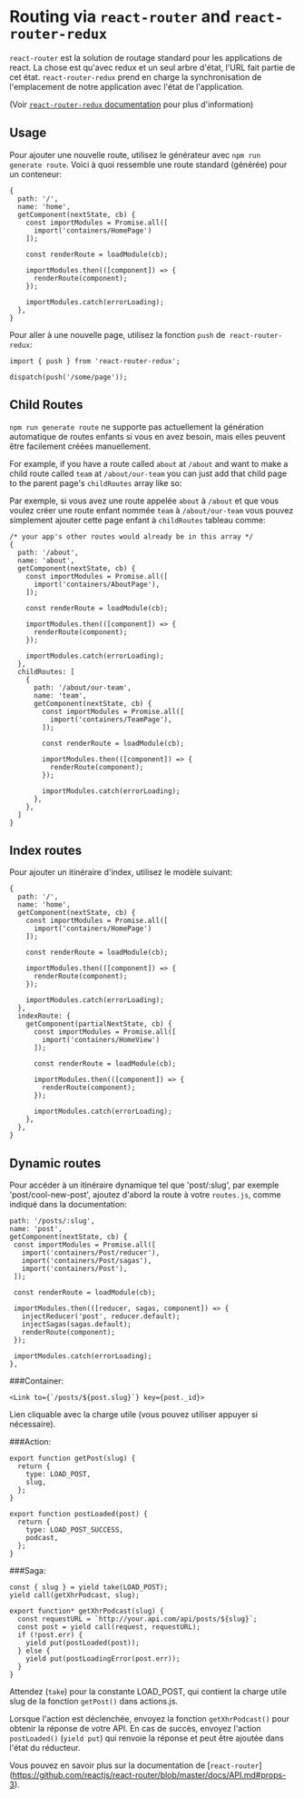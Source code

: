 # Routing via `react-router` and `react-router-redux`

`react-router` est la solution de routage standard pour les applications de react. La chose est qu'avec redux et un seul arbre d'état, l'URL fait partie de cet état. `react-router-redux` prend en charge la synchronisation de l'emplacement de notre application avec l'état de l'application.

(Voir [`react-router-redux` documentation](https://github.com/reactjs/react-router-redux) pour plus d'information)

## Usage

Pour ajouter une nouvelle route, utilisez le générateur avec `npm run generate route`.
Voici à quoi ressemble une route standard (générée) pour un conteneur:

```JS
{
  path: '/',
  name: 'home',
  getComponent(nextState, cb) {
    const importModules = Promise.all([
      import('containers/HomePage')
    ]);

    const renderRoute = loadModule(cb);

    importModules.then(([component]) => {
      renderRoute(component);
    });

    importModules.catch(errorLoading);
  },
}
```

Pour aller à une nouvelle page, utilisez la fonction `push` de` react-router-redux`:

```JS
import { push } from 'react-router-redux';

dispatch(push('/some/page'));
```

## Child Routes

`npm run generate route` ne supporte pas actuellement la génération automatique de routes enfants si vous en avez besoin, mais elles peuvent être facilement créées manuellement.

For example, if you have a route called `about` at `/about` and want to make a child route called `team` at `/about/our-team` you can just add that child page to the parent page's `childRoutes` array like so:

Par exemple, si vous avez une route appelée `about` à `/about` et que vous voulez créer une route enfant nommée `team` à `/about/our-team` vous pouvez simplement ajouter cette page enfant à `childRoutes` tableau comme:

```JS
/* your app's other routes would already be in this array */
{
  path: '/about',
  name: 'about',
  getComponent(nextState, cb) {
    const importModules = Promise.all([
      import('containers/AboutPage'),
    ]);

    const renderRoute = loadModule(cb);

    importModules.then(([component]) => {
      renderRoute(component);
    });

    importModules.catch(errorLoading);
  },
  childRoutes: [
    {
      path: '/about/our-team',
      name: 'team',
      getComponent(nextState, cb) {
        const importModules = Promise.all([
          import('containers/TeamPage'),
        ]);

        const renderRoute = loadModule(cb);

        importModules.then(([component]) => {
          renderRoute(component);
        });

        importModules.catch(errorLoading);
      },
    },
  ]
}
```

## Index routes

Pour ajouter un itinéraire d'index, utilisez le modèle suivant:

```JS
{
  path: '/',
  name: 'home',
  getComponent(nextState, cb) {
    const importModules = Promise.all([
      import('containers/HomePage')
    ]);

    const renderRoute = loadModule(cb);

    importModules.then(([component]) => {
      renderRoute(component);
    });

    importModules.catch(errorLoading);
  },
  indexRoute: {
    getComponent(partialNextState, cb) {
      const importModules = Promise.all([
        import('containers/HomeView')
      ]);

      const renderRoute = loadModule(cb);

      importModules.then(([component]) => {
        renderRoute(component);
      });

      importModules.catch(errorLoading);
    },
  },
}
```

## Dynamic routes

Pour accéder à un itinéraire dynamique tel que 'post/:slug', par exemple 'post/cool-new-post', ajoutez d'abord la route à votre `routes.js`, comme indiqué dans la documentation:

```JS
path: '/posts/:slug',
name: 'post',
getComponent(nextState, cb) {
 const importModules = Promise.all([
   import('containers/Post/reducer'),
   import('containers/Post/sagas'),
   import('containers/Post'),
 ]);

 const renderRoute = loadModule(cb);

 importModules.then(([reducer, sagas, component]) => {
   injectReducer('post', reducer.default);
   injectSagas(sagas.default);
   renderRoute(component);
 });

 importModules.catch(errorLoading);
},
```

###Container:

```JSX
<Link to={`/posts/${post.slug}`} key={post._id}>
```

Lien cliquable avec la charge utile (vous pouvez utiliser appuyer si nécessaire).

###Action:

```JS
export function getPost(slug) {
  return {
    type: LOAD_POST,
    slug,
  };
}

export function postLoaded(post) {
  return {
    type: LOAD_POST_SUCCESS,
    podcast,
  };
}
```

###Saga:

```JS
const { slug } = yield take(LOAD_POST);
yield call(getXhrPodcast, slug);

export function* getXhrPodcast(slug) {
  const requestURL = `http://your.api.com/api/posts/${slug}`;
  const post = yield call(request, requestURL);
  if (!post.err) {
    yield put(postLoaded(post));
  } else {
    yield put(postLoadingError(post.err));
  }
}
```

Attendez (`take`) pour la constante LOAD_POST, qui contient la charge utile slug de la fonction `getPost()` dans actions.js.

Lorsque l'action est déclenchée, envoyez la fonction `getXhrPodcast()` pour obtenir la réponse de votre API. En cas de succès, envoyez l'action `postLoaded()` (`yield put`) qui renvoie la réponse et peut être ajoutée dans l'état du réducteur.


Vous pouvez en savoir plus sur la documentation de [`react-router`] (https://github.com/reactjs/react-router/blob/master/docs/API.md#props-3).